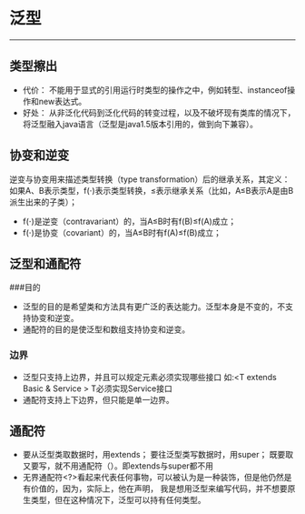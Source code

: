 # 泛型

---

## 类型擦出
    

 - 代价： 不能用于显式的引用运行时类型的操作之中，例如转型、instanceof操作和new表达式。
 - 好处： 从非泛化代码到泛化代码的转变过程，以及不破坏现有类库的情况下，将泛型融入java语言（泛型是java1.5版本引用的，做到向下兼容）。
 
## 协变和逆变
  逆变与协变用来描述类型转换（type transformation）后的继承关系，其定义：如果A、B表示类型，f(⋅)表示类型转换，≤表示继承关系（比如，A≤B表示A是由B派生出来的子类）；

 - f(⋅)是逆变（contravariant）的，当A≤B时有f(B)≤f(A)成立；
 - f(⋅)是协变（covariant）的，当A≤B时有f(A)≤f(B)成立；
 
## 泛型和通配符
###目的
 - 泛型的目的是希望类和方法具有更广泛的表达能力。泛型本身是不变的，不支持协变和逆变。
 - 通配符的目的是使泛型和数组支持协变和逆变。
### 边界

 - 泛型只支持上边界，并且可以规定元素必须实现哪些接口
   如:\<T extends Basic & Service \> T必须实现Service接口
 - 通配符支持上下边界，但只能是单一边界。
 ## 通配符
 - 要从泛型类取数据时，用extends；
 要往泛型类写数据时，用super；
 既要取又要写，就不用通配符（）。即extends与super都不用
 - 无界通配符<?>看起来代表任何事物，可以被认为是一种装饰，但是他仍然是有价值的，因为，实际上，他在声明，
 我是想用泛型来编写代码，并不想要原生类型，但在这种情况下，泛型可以持有任何类型。
 